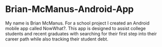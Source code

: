 # Brian-McManus-Android-App

My name is Brian McManus.  For a school project I created an Android mobile app called NowWhat?.  This app is designed to assist college students and recent graduates with searching for their first step into their career path while also tracking their student debt.
